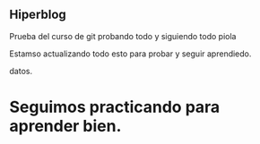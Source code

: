 ## Hiperblog
Prueba del curso de git probando todo y siguiendo todo piola

Estamso actualizando todo esto para probar 
y seguir aprendiedo.

datos. 
# Seguimos practicando para aprender bien.



